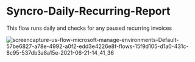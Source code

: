
# Syncro-Daily-Recurring-Report
This flow runs daily and checks for any paused recurring invoices

![screencapture-us-flow-microsoft-manage-environments-Default-57be6827-a78e-4992-a0f2-edd3e4226e8f-flows-15f9d105-d1a0-431c-8c95-537db3a8a15e-2021-06-21-14_41_36](https://user-images.githubusercontent.com/49880736/122812178-5acdc580-d29f-11eb-882c-b5a1e802a027.png)

